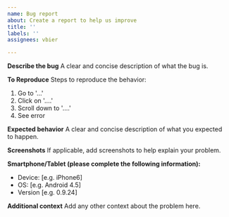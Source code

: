 ```yaml
---
name: Bug report
about: Create a report to help us improve
title: ''
labels: ''
assignees: vbier

---
```


**Describe the bug**
A clear and concise description of what the bug is.

**To Reproduce**
Steps to reproduce the behavior:
1. Go to '...'
2. Click on '....'
3. Scroll down to '....'
4. See error

**Expected behavior**
A clear and concise description of what you expected to happen.

**Screenshots**
If applicable, add screenshots to help explain your problem.

**Smartphone/Tablet (please complete the following information):**
 - Device: [e.g. iPhone6]
 - OS: [e.g. Android 4.5]
 - Version [e.g. 0.9.24]

**Additional context**
Add any other context about the problem here.
